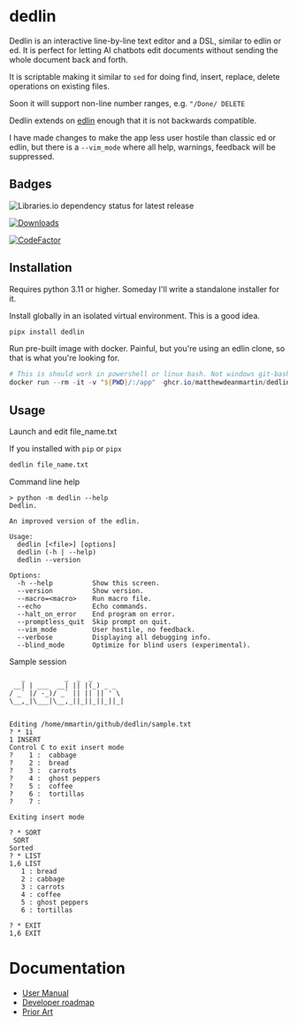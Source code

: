 # dedlin

Dedlin is an interactive line-by-line text editor and a DSL, similar to edlin or ed. It is perfect for
letting AI chatbots edit documents without sending the whole document back and forth.

It is scriptable making it similar to `sed` for doing find, insert, replace, delete operations on existing files.

Soon it will support non-line number ranges, e.g. `"/Done/ DELETE`

Dedlin extends on [edlin](https://en.wikipedia.org/wiki/Edlin) enough that it is not backwards compatible.

I have made changes to make the app less user hostile than classic ed or edlin, but there is a `--vim_mode`
where all help, warnings, feedback will be suppressed.

## Badges

![Libraries.io dependency status for latest release](https://img.shields.io/librariesio/release/pypi/dedlin)

[![Downloads](https://static.pepy.tech/personalized-badge/dedlin?period=month&units=international_system&left_color=black&right_color=orange&left_text=Downloads)](https://pepy.tech/project/dedlin)

[![CodeFactor](https://www.codefactor.io/repository/github/matthewdeanmartin/dedlin/badge)](https://www.codefactor.io/repository/github/matthewdeanmartin/dedlin)

## Installation

Requires python 3.11 or higher. Someday I'll write a standalone installer for it.

Install globally in an isolated virtual environment. This is a good idea.

```bash
pipx install dedlin
```

Run pre-built image with docker. Painful, but you're using an edlin clone, so that is what you're looking for.

```powershell
# This is should work in powershell or linux bash. Not windows git-bash.
docker run --rm -it -v "${PWD}/:/app"  ghcr.io/matthewdeanmartin/dedlin:latest file.txt
```

## Usage

Launch and edit file_name.txt

If you installed with `pip` or `pipx`

```bash
dedlin file_name.txt
```

Command line help

```
> python -m dedlin --help
Dedlin.

An improved version of the edlin.

Usage:
  dedlin [<file>] [options]
  dedlin (-h | --help)
  dedlin --version

Options:
  -h --help          Show this screen.
  --version          Show version.
  --macro=<macro>    Run macro file.
  --echo             Echo commands.
  --halt_on_error    End program on error.
  --promptless_quit  Skip prompt on quit.
  --vim_mode         User hostile, no feedback.
  --verbose          Displaying all debugging info.
  --blind_mode       Optimize for blind users (experimental).
```

Sample session

```
   _          _  _  _
 __| | ___  __| || |(_) _ _
/ _` |/ -_)/ _` || || || ' \
\__,_|\___|\__,_||_||_||_||_|


Editing /home/mmartin/github/dedlin/sample.txt
? * 1i
1 INSERT
Control C to exit insert mode
?    1 :  cabbage
?    2 :  bread
?    3 :  carrots
?    4 :  ghost peppers
?    5 :  coffee
?    6 :  tortillas
?    7 :

Exiting insert mode

? * SORT
 SORT
Sorted
? * LIST
1,6 LIST
   1 : bread
   2 : cabbage
   3 : carrots
   4 : coffee
   5 : ghost peppers
   6 : tortillas

? * EXIT
1,6 EXIT
```

# Documentation

- [User Manual](https://github.com/matthewdeanmartin/dedlin/blob/main/docs/user_manual.md)
- [Developer roadmap](https://github.com/matthewdeanmartin/dedlin/blob/main/docs/TODO.md)
- [Prior Art](https://github.com/matthewdeanmartin/dedlin/blob/main/docs/prior_art.md)

